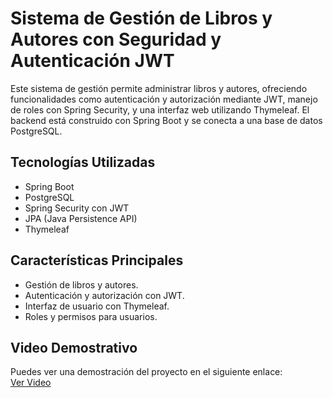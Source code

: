 # Sistema de Gestión de Libros y Autores con Seguridad y Autenticación JWT

Este sistema de gestión permite administrar libros y autores, ofreciendo funcionalidades como autenticación y autorización mediante JWT, manejo de roles con Spring Security, y una interfaz web utilizando Thymeleaf. El backend está construido con Spring Boot y se conecta a una base de datos PostgreSQL.

## Tecnologías Utilizadas
- Spring Boot
- PostgreSQL
- Spring Security con JWT
- JPA (Java Persistence API)
- Thymeleaf

## Características Principales
- Gestión de libros y autores.
- Autenticación y autorización con JWT.
- Interfaz de usuario con Thymeleaf.
- Roles y permisos para usuarios.

## Video Demostrativo
Puedes ver una demostración del proyecto en el siguiente enlace:  
[Ver Video](https://www.youtube.com/watch?v=JgT-Vl5pLy0&t=14s)

